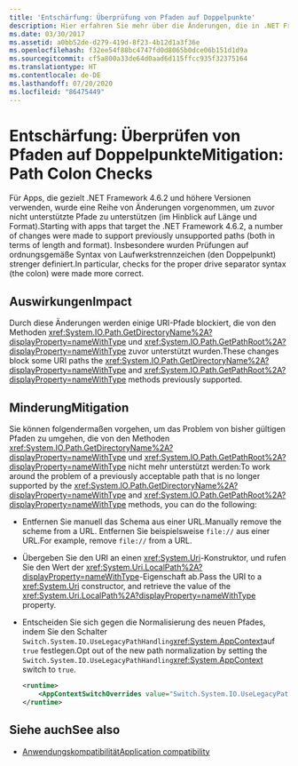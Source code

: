 ```yaml
---
title: 'Entschärfung: Überprüfung von Pfaden auf Doppelpunkte'
description: Hier erfahren Sie mehr über die Änderungen, die in .NET Framework 4.6.2 vorgenommen wurden, um Überprüfungen auf ordnungsgemäße Syntax von Laufwerktrennzeichen (Doppelpunkt) zu unterstützen.
ms.date: 03/30/2017
ms.assetid: a0bb52de-d279-419d-8f23-4b12d1a3f36e
ms.openlocfilehash: f32ee54f88bc4747fd0d8065b0dce06b151d1d9a
ms.sourcegitcommit: cf5a800a33de64d0aad6d115ffcc935f32375164
ms.translationtype: HT
ms.contentlocale: de-DE
ms.lasthandoff: 07/20/2020
ms.locfileid: "86475449"
---
```

# <a name="mitigation-path-colon-checks"></a><span data-ttu-id="7e880-103">Entschärfung: Überprüfen von Pfaden auf Doppelpunkte</span><span class="sxs-lookup"><span data-stu-id="7e880-103">Mitigation: Path Colon Checks</span></span>
<span data-ttu-id="7e880-104">Für Apps, die gezielt .NET Framework 4.6.2 und höhere Versionen verwenden, wurde eine Reihe von Änderungen vorgenommen, um zuvor nicht unterstützte Pfade zu unterstützen (im Hinblick auf Länge und Format).</span><span class="sxs-lookup"><span data-stu-id="7e880-104">Starting with apps that target the .NET Framework 4.6.2, a number of changes were made to support previously unsupported paths (both in terms of length and format).</span></span> <span data-ttu-id="7e880-105">Insbesondere wurden Prüfungen auf ordnungsgemäße Syntax von Laufwerkstrennzeichen (den Doppelpunkt) strenger definiert.</span><span class="sxs-lookup"><span data-stu-id="7e880-105">In particular, checks for the proper drive separator syntax (the colon) were made more correct.</span></span>  
  
## <a name="impact"></a><span data-ttu-id="7e880-106">Auswirkungen</span><span class="sxs-lookup"><span data-stu-id="7e880-106">Impact</span></span>  
 <span data-ttu-id="7e880-107">Durch diese Änderungen werden einige URI-Pfade blockiert, die von den Methoden <xref:System.IO.Path.GetDirectoryName%2A?displayProperty=nameWithType> und <xref:System.IO.Path.GetPathRoot%2A?displayProperty=nameWithType> zuvor unterstützt wurden.</span><span class="sxs-lookup"><span data-stu-id="7e880-107">These changes block some URI paths the <xref:System.IO.Path.GetDirectoryName%2A?displayProperty=nameWithType> and <xref:System.IO.Path.GetPathRoot%2A?displayProperty=nameWithType> methods previously supported.</span></span>  
  
## <a name="mitigation"></a><span data-ttu-id="7e880-108">Minderung</span><span class="sxs-lookup"><span data-stu-id="7e880-108">Mitigation</span></span>  
 <span data-ttu-id="7e880-109">Sie können folgendermaßen vorgehen, um das Problem von bisher gültigen Pfaden zu umgehen, die von den Methoden <xref:System.IO.Path.GetDirectoryName%2A?displayProperty=nameWithType> und <xref:System.IO.Path.GetPathRoot%2A?displayProperty=nameWithType> nicht mehr unterstützt werden:</span><span class="sxs-lookup"><span data-stu-id="7e880-109">To work around the problem of a previously acceptable path that is no longer supported by the <xref:System.IO.Path.GetDirectoryName%2A?displayProperty=nameWithType> and <xref:System.IO.Path.GetPathRoot%2A?displayProperty=nameWithType> methods, you can do the following:</span></span>  
  
- <span data-ttu-id="7e880-110">Entfernen Sie manuell das Schema aus einer URL.</span><span class="sxs-lookup"><span data-stu-id="7e880-110">Manually remove the scheme from a URL.</span></span> <span data-ttu-id="7e880-111">Entfernen Sie beispielsweise `file://` aus einer URL.</span><span class="sxs-lookup"><span data-stu-id="7e880-111">For example, remove `file://` from a URL.</span></span>  
  
- <span data-ttu-id="7e880-112">Übergeben Sie den URI an einen <xref:System.Uri>-Konstruktor, und rufen Sie den Wert der <xref:System.Uri.LocalPath%2A?displayProperty=nameWithType>-Eigenschaft ab.</span><span class="sxs-lookup"><span data-stu-id="7e880-112">Pass the URI to a <xref:System.Uri> constructor,  and retrieve the value of the <xref:System.Uri.LocalPath%2A?displayProperty=nameWithType> property.</span></span>  
  
- <span data-ttu-id="7e880-113">Entscheiden Sie sich gegen die Normalisierung des neuen Pfades, indem Sie den Schalter `Switch.System.IO.UseLegacyPathHandling`<xref:System.AppContext>auf `true` festlegen.</span><span class="sxs-lookup"><span data-stu-id="7e880-113">Opt out of the new path normalization by setting the `Switch.System.IO.UseLegacyPathHandling`<xref:System.AppContext> switch to `true`.</span></span>  
  
    ```xml  
    <runtime>  
        <AppContextSwitchOverrides value="Switch.System.IO.UseLegacyPathHandling=true" />
    </runtime>  
    ```  
  
## <a name="see-also"></a><span data-ttu-id="7e880-114">Siehe auch</span><span class="sxs-lookup"><span data-stu-id="7e880-114">See also</span></span>

- [<span data-ttu-id="7e880-115">Anwendungskompatibilität</span><span class="sxs-lookup"><span data-stu-id="7e880-115">Application compatibility</span></span>](application-compatibility.md)
